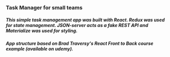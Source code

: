 ### Task Manager for small teams

##### This simple task management app was built with React. Redux was used for state management. JSON-server acts as a fake REST API and Materialize was used for styling.

##### App structure based on Brad Traversy's React Front to Back course example (available on udemy).

